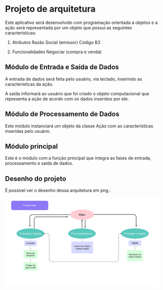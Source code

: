 # Projeto de arquitetura

Este aplicativo será desenvolvido com programação orientada a objetos e a ação será representada por um objeto que possui as seguintes características:

1. Atributos
Razão Social (emissor)
Código B3

2. Funcionalidades
Negociar (compra e venda)


## Módulo de Entrada e Saída de Dados

A entrada de dados será feita pelo usuário, via teclado, inserindo as características da ação.

A saída informará ao usuário que foi criado o objeto computacional que representa a ação de acordo com os dados inseridos por ele.


## Módulo de Processamento de Dados

Este módulo instanciará um objeto da classe Ação com as características inseridas pelo usuário.


## Módulo principal

Este é o módulo com a função principal que integra as fases de entrada, processamento e saída de dados.


## Desenho do projeto

É possível ver o desenho dessa arquitetura em png.:

![Desenho da Arquitetura](arquitetura.png)



